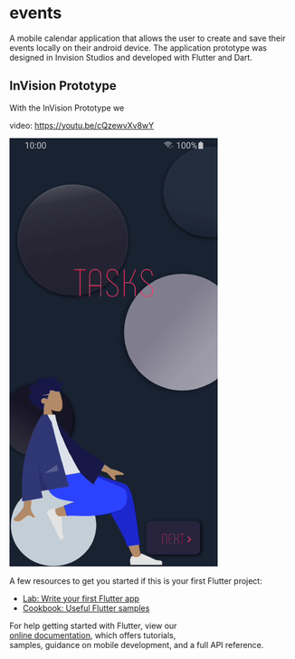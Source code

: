 
# events  
 A mobile calendar application that allows the user to create and save their events locally on their android device. The application prototype was designed in Invision Studios and developed with Flutter and Dart.


  
## InVision Prototype 
  
With the InVision Prototype we 


video: https://youtu.be/cQzewvXv8wY


[![Events InVision Prototype](https://github.com/tiwaojo/Events/blob/master/Misc/InVision%20Prototype.gif)](https://youtu.be/cQzewvXv8wY)

  
A few resources to get you started if this is your first Flutter project:  
  
- [Lab: Write your first Flutter app](https://flutter.dev/docs/get-started/codelab)  
- [Cookbook: Useful Flutter samples](https://flutter.dev/docs/cookbook)  
  
For help getting started with Flutter, view our  
[online documentation](https://flutter.dev/docs), which offers tutorials,  
samples, guidance on mobile development, and a full API reference.
